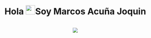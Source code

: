 <h1 align="center">Hola <img src="https://raw.githubusercontent.com/iampavangandhi/iampavangandhi/master/gifs/Hi.gif" width="30px">Soy Marcos Acuña Joquin</h1>
 <p align="center"><br/>
   <a href="https://www.linkedin.com/in/marcosjoaquindev/">
    <img src="https://img.shields.io/badge/linkedin-sachuverma-blue">
  </a>
